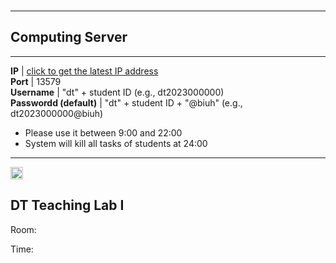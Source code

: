<img src="https://fzhang.bioinfo-lab.com/img/white.png" height="1">

---------------------------------------

## Computing Server

---------------------------------------

 **IP**                  | [click to get the latest IP address](/ip.txt)                
 **Port**                | 13579                                        
 **Username**            | "dt" + student ID (e.g., dt2023000000)         
 **Passwordd (default)** | "dt" + student ID + "@biuh" (e.g., dt2023000000@biuh) 

* Please use it between 9:00 and 22:00
* System will kill all tasks of students at 24:00

---------------------------------------



<img src="https://fzhang.bioinfo-lab.com/img/white.png" height="20">

## DT Teaching Lab I

Room:

Time: 

